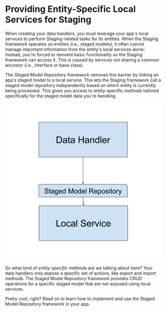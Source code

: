 # Providing Entity-Specific Local Services for Staging [](id=providing-entity-specific-local-services-for-staging)

When creating your data handlers, you must leverage your app's local services to
perform Staging-related tasks for its entities. When the Staging framework
operates on entities (i.e., staged models), it often cannot manage important
information from the entity's local services alone; instead, you're forced to
reinvent basic functionality so the Staging framework can access it. This is
caused by services not sharing a common ancestor (i.e., interface or base
class).

The *Staged Model Repository* framework removes this barrier by linking an app's
staged model to a local service. This lets the Staging framework call a
staged model repository independently based on which entity is currently being
processed. This gives you access to entity-specific methods tailored
specifically for the staged model data you're handling.

![Figure 1: Staged Model Repositories provide a Staging-specific layer of functionality for your local services.](../../../images/staged-model-repository.png)

So what kind of *entity-specific* methods are we talking about here? Your data
handlers only expose a specific set of actions, like export and import methods.
The Staged Model Repository framework provides CRUD operations for a specific
staged model that are not exposed using local services.

Pretty cool, right? Read on to learn how to implement and use the Staged Model
Repository framework in your app.
